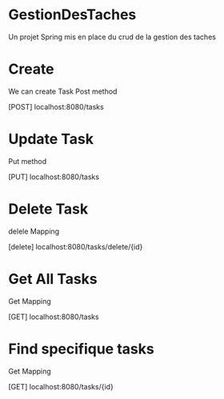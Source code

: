 # GestionDesTaches
Un projet Spring mis en place du crud de la gestion des taches

# Create
We can create Task Post method

[POST] localhost:8080/tasks


# Update Task
Put method

[PUT] localhost:8080/tasks


# Delete Task
delele Mapping

[delete] localhost:8080/tasks/delete/{id}


# Get All Tasks

Get Mapping

[GET]  localhost:8080/tasks

# Find specifique tasks

Get Mapping

[GET] localhost:8080/tasks/{id}



